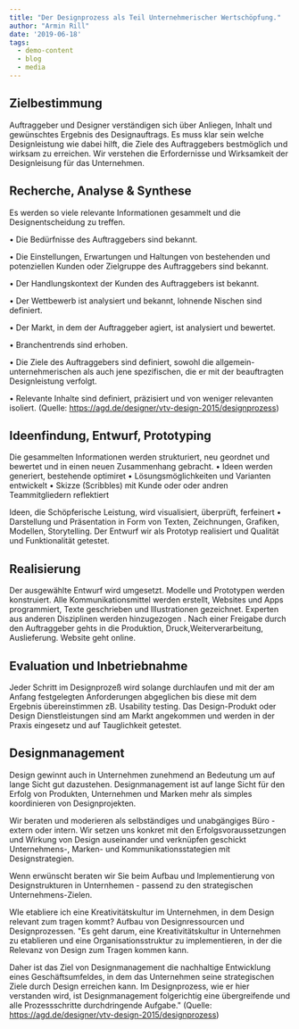 ```yaml
---
title: "Der Designprozess als Teil Unternehmerischer Wertschöpfung."
author: "Armin Rill"
date: '2019-06-18'
tags:
  - demo-content
  - blog
  - media
---
```

 <!--more-->





## Zielbestimmung 

Auftraggeber und Designer verständigen sich  über Anliegen, Inhalt und gewünschtes Ergebnis des Designauftrags. Es muss klar sein welche Designleistung wie dabei hilft, die Ziele des Auftraggebers bestmöglich und wirksam zu erreichen. Wir verstehen die Erfordernisse und Wirksamkeit der Designleisung für das Unternehmen.


## Recherche, Analyse & Synthese
Es werden so viele relevante Informationen gesammelt und die Designentscheidung zu treffen.

• Die Bedürfnisse des Auftraggebers sind bekannt.

• Die Einstellungen, Erwartungen und Haltungen von bestehenden und potenziellen Kunden oder Zielgruppe des Auftraggebers sind bekannt.

• Der Handlungskontext der Kunden des Auftraggebers ist bekannt.

• Der Wettbewerb ist analysiert und bekannt, lohnende Nischen sind definiert.

• Der Markt, in dem der Auftraggeber agiert, ist analysiert und bewertet.

• Branchentrends sind erhoben.

• Die Ziele des Auftraggebers sind definiert, sowohl die allgemein-unternehmerischen als auch jene spezifischen, die er mit der beauftragten Designleistung verfolgt.

• Relevante Inhalte sind definiert, präzisiert und von weniger relevanten isoliert.
(Quelle: https://agd.de/designer/vtv-design-2015/designprozess)

## Ideenfindung, Entwurf, Prototyping

Die gesammelten Informationen werden strukturiert, neu geordnet und bewertet und in einen neuen Zusammenhang gebracht.
• Ideen werden generiert, bestehende optimiret
• Lösungsmöglichkeiten und Varianten entwickelt
• Skizze (Scribbles) mit Kunde oder oder andren Teammitgliedern reflektiert

Ideen, die Schöpferische Leistung,  wird visualisiert, überprüft, ferfeinert
• Darstellung und Präsentation in Form von Texten, Zeichnungen, Grafiken, Modellen, Storytelling. Der Entwurf wir als Prototyp realisiert und Qualität und Funktionalität getestet.
## Realisierung
Der ausgewählte Entwurf wird umgesetzt. Modelle und Prototypen werden konstruiert.
Alle Kommunikationsmittel werden erstellt, Websites und Apps programmiert, Texte geschrieben und Illustrationen gezeichnet.
Experten aus anderen Disziplinen werden hinzugezogen . Nach einer Freigabe durch den Auftraggeber gehts in die Produktion, Druck,Weiterverarbeitung, Auslieferung.
Website geht online.
## Evaluation und Inbetriebnahme
Jeder Schritt im Designprozeß wird solange durchlaufen und mit der am Anfang festgelegten Anforderungen abgeglichen bis diese mit dem Ergebnis übereinstimmen zB. Usability testing.
Das Design-Produkt oder Design Dienstleistungen sind am Markt angekommen und werden in der Praxis eingesetz und auf Tauglichkeit getestet.
## Designmanagement
Design gewinnt auch in Unternehmen zunehmend an Bedeutung um auf lange Sicht gut dazustehen. Designmanagement ist auf lange Sicht  für den Erfolg von Produkten, Unternehmen und Marken mehr als simples koordinieren von Designprojekten.

Wir beraten und moderieren als selbständiges und unabgängiges Büro - extern oder intern. Wir setzen uns konkret mit den Erfolgsvoraussetzungen und  Wirkung von Design auseinander und verknüpfen geschickt Unternehmens-, Marken- und Kommunikationsstategien mit Designstrategien.

Wenn erwünscht beraten wir Sie beim Aufbau und Implementierung von Designstrukturen in Unternhemen - passend zu den strategischen Unternehmens-Zielen.

WIe etabliere ich eine Kreativitätskultur im Unternehmen, in dem Design relevant zum tragen kommt? Aufbau von Designressourcen und  Designprozessen.
"Es geht darum, eine Kreativitätskultur in Unternehmen zu etablieren und eine Organisationsstruktur zu implementieren, in der die Relevanz von Design zum Tragen kommen kann.

Daher ist das Ziel von Designmanagement die nachhaltige Entwicklung eines Geschäftsumfeldes, in dem das Unternehmen seine strategischen Ziele durch Design erreichen kann. Im Designprozess, wie er hier verstanden wird, ist Designmanagement folgerichtig eine übergreifende und alle Prozessschritte durchdringende Aufgabe." (Quelle: https://agd.de/designer/vtv-design-2015/designprozess)
